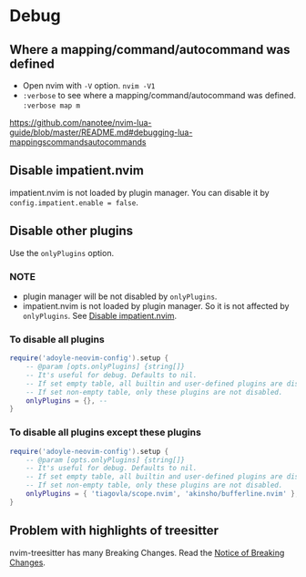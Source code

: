 # Debug

## Where a mapping/command/autocommand was defined

- Open nvim with `-V` option. `nvim -V1`
- `:verbose` to see where a mapping/command/autocommand was defined. `:verbose map m`

https://github.com/nanotee/nvim-lua-guide/blob/master/README.md#debugging-lua-mappingscommandsautocommands

## Disable impatient.nvim

impatient.nvim is not loaded by plugin manager. You can disable it by `config.impatient.enable = false`.

## Disable other plugins

Use the `onlyPlugins` option.

### NOTE

- plugin manager will be not disabled by `onlyPlugins`.
- impatient.nvim is not loaded by plugin manager. So it is not affected by `onlyPlugins`. See [Disable impatient.nvim](#disable-impatientnvim).

### To disable all plugins

```lua
require('adoyle-neovim-config').setup {
	-- @param [opts.onlyPlugins] {string[]}
	-- It's useful for debug. Defaults to nil.
	-- If set empty table, all builtin and user-defined plugins are disabled.
	-- If set non-empty table, only these plugins are not disabled.
	onlyPlugins = {}, -- 
}
```

### To disable all plugins except these plugins

```lua
require('adoyle-neovim-config').setup {
	-- @param [opts.onlyPlugins] {string[]}
	-- It's useful for debug. Defaults to nil.
	-- If set empty table, all builtin and user-defined plugins are disabled.
	-- If set non-empty table, only these plugins are not disabled.
	onlyPlugins = { 'tiagovla/scope.nvim', 'akinsho/bufferline.nvim' },
}
```

## Problem with highlights of treesitter

nvim-treesitter has many Breaking Changes.
Read the [Notice of Breaking Changes](https://github.com/nvim-treesitter/nvim-treesitter/issues/2293).
